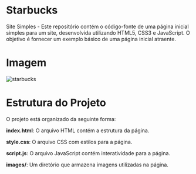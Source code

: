# Starbucks

Site Simples - Este repositório contém o código-fonte de uma página inicial simples para um site, desenvolvida utilizando HTML5, CSS3 e JavaScript. O objetivo é fornecer um exemplo básico de uma página inicial atraente.

# Imagem
![starbucks](https://github.com/Cassiano-Hoffmann/Starbucks/assets/117099774/c5be1251-a001-4362-8836-c4b15842ee0d)

# Estrutura do Projeto
O projeto está organizado da seguinte forma:

**index.html**: O arquivo HTML contém a estrutura da página.

**style.css**: O arquivo CSS com estilos para a página.

**script.js**: O arquivo JavaScript contém interatividade para a página.

**images/**: Um diretório que armazena imagens utilizadas na página.




